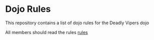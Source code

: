 Dojo Rules
==========

This repository contains a list of dojo rules for the Deadly Vipers dojo

All members should read the rules
[rules](https://github.com/deadlyvipers)
